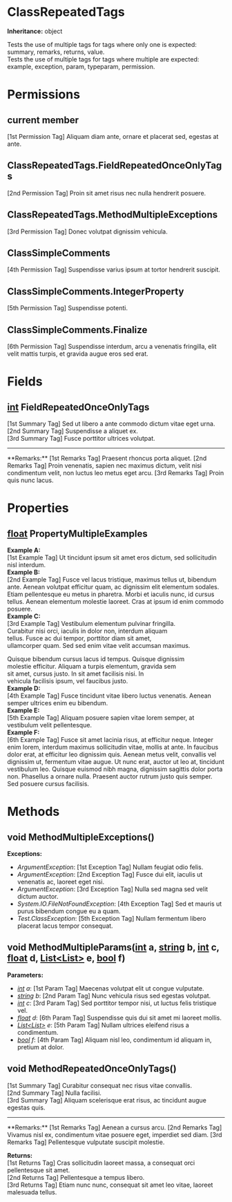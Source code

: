 # ClassRepeatedTags

**Inheritance:** object  
  
Tests the use of multiple tags for tags where only one is expected: summary, remarks, returns, value.  
Tests the use of multiple tags for tags where multiple are expected: example, exception, param, typeparam, permission.  
  

# Permissions

## current member

[1st Permission Tag] Aliquam diam ante, ornare et placerat sed, egestas at ante.  

## ClassRepeatedTags.FieldRepeatedOnceOnlyTags

[2nd Permission Tag] Proin sit amet risus nec nulla hendrerit posuere.  

## ClassRepeatedTags.MethodMultipleExceptions

[3rd Permission Tag] Donec volutpat dignissim vehicula.  

## ClassSimpleComments

[4th Permission Tag] Suspendisse varius ipsum at tortor hendrerit suscipit.  

## ClassSimpleComments.IntegerProperty

[5th Permission Tag] Suspendisse potenti.  

## ClassSimpleComments.Finalize

[6th Permission Tag] Suspendisse interdum, arcu a venenatis fringilla, elit velit mattis turpis, et gravida augue eros sed erat.  

# Fields

## [int](https://docs.microsoft.com/en-us/dotnet/api/system.int32) FieldRepeatedOnceOnlyTags

[1st Summary Tag] Sed ut libero a ante commodo dictum vitae eget urna.  
[2nd Summary Tag] Suspendisse a aliquet ex.  
[3rd Summary Tag] Fusce porttitor ultrices volutpat.  
  
<hr/>  
**Remarks:**  
[1st Remarks Tag] Praesent rhoncus porta aliquet.  
[2nd Remarks Tag] Proin venenatis, sapien nec maximus dictum, velit nisi condimentum velit, non luctus leo metus eget arcu.  
[3rd Remarks Tag] Proin quis nunc lacus.  
  

# Properties

## [float](https://docs.microsoft.com/en-us/dotnet/api/system.single) PropertyMultipleExamples

**Example A:**  
[1st Example Tag] Ut tincidunt ipsum sit amet eros dictum, sed sollicitudin nisl interdum.  
**Example B:**  
[2nd Example Tag] Fusce vel lacus tristique, maximus tellus ut, bibendum ante. Aenean volutpat efficitur quam, ac dignissim elit elementum sodales. Etiam pellentesque eu metus in pharetra. Morbi et iaculis nunc, id cursus tellus. Aenean elementum molestie laoreet. Cras at ipsum id enim commodo posuere.  
**Example C:**  
[3rd Example Tag] Vestibulum elementum pulvinar fringilla.   
Curabitur nisi orci, iaculis in dolor non, interdum aliquam   
tellus. Fusce ac dui tempor, porttitor diam sit amet,   
ullamcorper quam. Sed sed enim vitae velit accumsan maximus.   
  
Quisque bibendum cursus lacus id tempus. Quisque dignissim   
molestie efficitur. Aliquam a turpis elementum, gravida sem   
sit amet, cursus justo. In sit amet facilisis nisi. In   
vehicula facilisis ipsum, vel faucibus justo.  
**Example D:**  
[4th Example Tag] Fusce tincidunt vitae libero luctus venenatis. Aenean semper ultrices enim eu bibendum.  
**Example E:**  
[5th Example Tag] Aliquam posuere sapien vitae lorem semper, at vestibulum velit pellentesque.  
**Example F:**  
[6th Example Tag] Fusce sit amet lacinia risus, at efficitur neque. Integer enim lorem, interdum maximus sollicitudin vitae, mollis at ante. In faucibus dolor erat, at efficitur leo dignissim quis. Aenean metus velit, convallis vel dignissim ut, fermentum vitae augue. Ut nunc erat, auctor ut leo at, tincidunt vestibulum leo. Quisque euismod nibh magna, dignissim sagittis dolor porta non. Phasellus a ornare nulla. Praesent auctor rutrum justo quis semper. Sed posuere cursus facilisis.  
  

# Methods

## void MethodMultipleExceptions()

**Exceptions:**  
* _ArgumentException_: [1st Exception Tag] Nullam feugiat odio felis.  
* _ArgumentException_: [2nd Exception Tag] Fusce dui elit, iaculis ut venenatis ac, laoreet eget nisi.  
* _ArgumentException_: [3rd Exception Tag] Nulla sed magna sed velit dictum auctor.  
* _System.IO.FileNotFoundException_: [4th Exception Tag] Sed et mauris ut purus bibendum congue eu a quam.  
* _Test.ClassException_: [5th Exception Tag] Nullam fermentum libero placerat lacus tempor consequat.  

  

## void MethodMultipleParams([int](https://docs.microsoft.com/en-us/dotnet/api/system.int32) a, [string](https://docs.microsoft.com/en-us/dotnet/api/system.string) b, [int](https://docs.microsoft.com/en-us/dotnet/api/system.int32) c, [float](https://docs.microsoft.com/en-us/dotnet/api/system.single) d, [List<List<int>>](https://docs.microsoft.com/en-us/dotnet/api/system.collections.generic.list-1) e, [bool](https://docs.microsoft.com/en-us/dotnet/api/system.boolean) f)

**Parameters:**

* _[int](https://docs.microsoft.com/en-us/dotnet/api/system.int32) a_: [1st Param Tag] Maecenas volutpat elit ut congue vulputate.  
* _[string](https://docs.microsoft.com/en-us/dotnet/api/system.string) b_: [2nd Param Tag] Nunc vehicula risus sed egestas volutpat.  
* _[int](https://docs.microsoft.com/en-us/dotnet/api/system.int32) c_: [3rd Param Tag] Sed porttitor tempor nisi, ut luctus felis tristique vel.  
* _[float](https://docs.microsoft.com/en-us/dotnet/api/system.single) d_: [6th Param Tag] Suspendisse quis dui sit amet mi laoreet mollis.  
* _[List<List<int>>](https://docs.microsoft.com/en-us/dotnet/api/system.collections.generic.list-1) e_: [5th Param Tag] Nullam ultrices eleifend risus a condimentum.  
* _[bool](https://docs.microsoft.com/en-us/dotnet/api/system.boolean) f_: [4th Param Tag] Aliquam nisl leo, condimentum id aliquam in, pretium at dolor.  

  

## void MethodRepeatedOnceOnlyTags()

[1st Summary Tag] Curabitur consequat nec risus vitae convallis.  
[2nd Summary Tag] Nulla facilisi.  
[3rd Summary Tag] Aliquam scelerisque erat risus, ac tincidunt augue egestas quis.  
  
<hr/>  
**Remarks:**  
[1st Remarks Tag] Aenean a cursus arcu.  
[2nd Remarks Tag] Vivamus nisl ex, condimentum vitae posuere eget, imperdiet sed diam.  
[3rd Remarks Tag] Pellentesque vulputate suscipit molestie.  
  
**Returns:**  
[1st Returns Tag] Cras sollicitudin laoreet massa, a consequat orci pellentesque sit amet.  
[2nd Returns Tag] Pellentesque a tempus libero.  
[3rd Returns Tag] Etiam nunc nunc, consequat sit amet leo vitae, laoreet malesuada tellus.  
  

